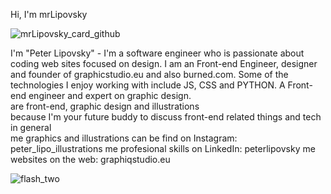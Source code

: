 Hi, I'm mrLipovsky 

![mrLipovsky_card_github](https://user-images.githubusercontent.com/90620664/210165566-09262313-fe58-419c-b742-0f9b94368667.png)


<About me>
I'm "Peter Lipovsky" - I'm a software engineer who is passionate about coding web sites focused on design. I am an Front-end Engineer, designer and founder of graphicstudio.eu and also burned.com. Some of the technologies I enjoy working with include JS, CSS and PYTHON. A Front-end engineer and expert on graphic design. 
<br>


<Things I am passionate about>
are front-end, graphic design and illustrations
<br>

<Get in touch with me>
because I'm your future buddy to discuss front-end related things and tech in general
<br>

<Find me around the web>
me graphics and illustrations can be find on Instagram: peter_lipo_illustrations
me profesional skills on LinkedIn: peterlipovsky
me websites on the web: graphiqstudio.eu
<br>
  
![flash_two](https://user-images.githubusercontent.com/90620664/210165254-4e4be329-72a9-4eab-a593-95cd9d914078.png)
